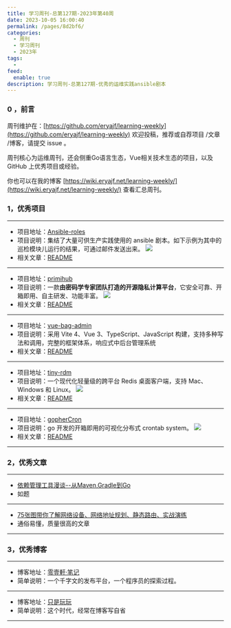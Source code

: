 ```yaml
---
title: 学习周刊-总第127期-2023年第40周
date: 2023-10-05 16:00:40
permalink: /pages/8d2bf6/
categories:
  - 周刊
  - 学习周刊
  - 2023年
tags:
  -
feed:
  enable: true
description: 学习周刊-总第127期-优秀的运维实践ansible剧本
---
```


### 0 ，前言

周刊维护在：[https://github.com/eryajf/learning-weekly](https://github.com/eryajf/learning-weekly)  欢迎投稿，推荐或自荐项目 /文章 /博客，请提交 issue 。

周刊核心为运维周刊，还会侧重Go语言生态，Vue相关技术生态的项目，以及 GitHub 上优秀项目或经验。

你也可以在我的博客 [https://wiki.eryajf.net/learning-weekly/](https://wiki.eryajf.net/learning-weekly/) 查看汇总周刊。


### 1，优秀项目

---
- 项目地址：[Ansible-roles](https://github.com/lework/Ansible-roles)
- 项目说明：集结了大量可供生产实践使用的 ansible 剧本。如下示例为其中的巡检模块儿运行的结果，可通过邮件发送出来。
  ![](https://t.eryajf.net/imgs/2023/09/1695798519382.png)
- 相关文章：[README](https://github.com/lework/Ansible-roles#readme)
---
- 项目地址：[primihub](https://github.com/primihub/primihub)
- 项目说明：一款**由密码学专家团队打造的开源隐私计算平台**，它安全可靠、开箱即用、自主研发、功能丰富。
  ![](https://t.eryajf.net/imgs/2023/09/1695484174756.gif)
- 相关文章：[README](https://github.com/primihub/primihub#readme)
---
- 项目地址：[vue-bag-admin](https://github.com/hangjob/vue-bag-admin)
- 项目说明：采用 Vite 4、Vue 3、TypeScript、JavaScript 构建，支持多种写法和调用，完整的框架体系，响应式中后台管理系统
- 相关文章：[README](https://github.com/hangjob/vue-bag-admin#readme)
---
- 项目地址：[tiny-rdm](https://github.com/tiny-craft/tiny-rdm)
- 项目说明：一个现代化轻量级的跨平台 Redis 桌面客户端，支持 Mac、Windows 和 Linux。
  ![](https://t.eryajf.net/imgs/2023/09/1695636728527.png)
- 相关文章：[README](https://github.com/tiny-craft/tiny-rdm/blob/main/README_zh.md)
---
- 项目地址：[gopherCron](https://github.com/holdno/gopherCron)
- 项目说明：go 开发的开箱即用的可视化分布式 crontab system。
  ![](https://t.eryajf.net/imgs/2023/09/1695732433796.png)
- 相关文章：[README](https://github.com/holdno/gopherCron#readme)
---
### 2，优秀文章

---
- [依赖管理工具漫谈--从Maven,Gradle到Go](https://jolestar.com/dependency-management-tools-maven-gradle/)
- 如题
---
- [75张图带你了解网络设备、网络地址规划、静态路由、实战演练](https://cloud.tencent.com/developer/article/1819831)
- 通俗易懂，质量很高的文章
---
### 3，优秀博客

---
- 博客地址：[零壹軒·笔记](https://note.qidong.name/)
- 简单说明：一个千字文的发布平台，一个程序员的探索过程。
---
- 博客地址：[只是玩玩](https://1900.live/)
- 简单说明：这个时代，经常在博客写自省
---
